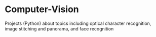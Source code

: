 # Computer-Vision
Projects (Python) about topics including optical character recognition, image stitching and panorama, and face recognition
